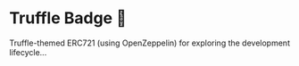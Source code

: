 # Truffle Badge 🥇

Truffle-themed ERC721 (using OpenZeppelin) for exploring the development lifecycle...
